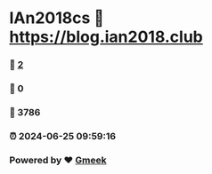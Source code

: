 # IAn2018cs :link: https://blog.ian2018.club 
### :page_facing_up: [2](https://blog.ian2018.club/tag.html) 
### :speech_balloon: 0 
### :hibiscus: 3786 
### :alarm_clock: 2024-06-25 09:59:16 
### Powered by :heart: [Gmeek](https://github.com/Meekdai/Gmeek)
